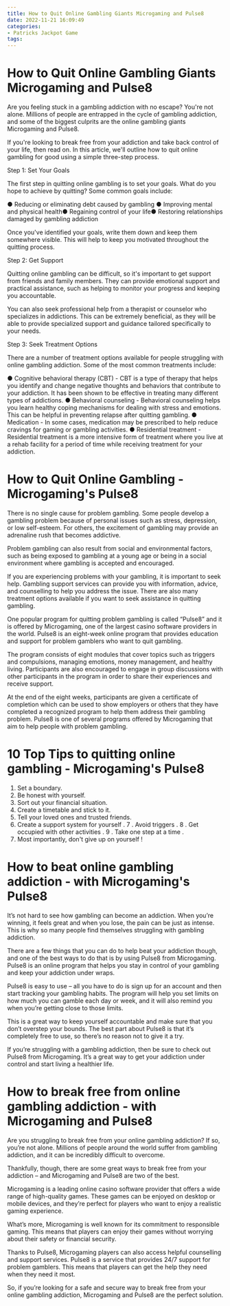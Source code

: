 ```yaml
---
title: How to Quit Online Gambling Giants Microgaming and Pulse8
date: 2022-11-21 16:09:49
categories:
- Patricks Jackpot Game
tags:
---
```



#  How to Quit Online Gambling Giants Microgaming and Pulse8

Are you feeling stuck in a gambling addiction with no escape? You're not alone. Millions of people are entrapped in the cycle of gambling addiction, and some of the biggest culprits are the online gambling giants Microgaming and Pulse8.

If you're looking to break free from your addiction and take back control of your life, then read on. In this article, we'll outline how to quit online gambling for good using a simple three-step process.

Step 1: Set Your Goals

The first step in quitting online gambling is to set your goals. What do you hope to achieve by quitting? Some common goals include:

● Reducing or eliminating debt caused by gambling
● Improving mental and physical health● Regaining control of your life● Restoring relationships damaged by gambling addiction

Once you've identified your goals, write them down and keep them somewhere visible. This will help to keep you motivated throughout the quitting process.

Step 2: Get Support

Quitting online gambling can be difficult, so it's important to get support from friends and family members. They can provide emotional support and practical assistance, such as helping to monitor your progress and keeping you accountable.

You can also seek professional help from a therapist or counselor who specializes in addictions. This can be extremely beneficial, as they will be able to provide specialized support and guidance tailored specifically to your needs.

Step 3: Seek Treatment Options

There are a number of treatment options available for people struggling with online gambling addiction. Some of the most common treatments include:

● Cognitive behavioral therapy (CBT) - CBT is a type of therapy that helps you identify and change negative thoughts and behaviors that contribute to your addiction. It has been shown to be effective in treating many different types of addictions. ● Behavioral counseling - Behavioral counseling helps you learn healthy coping mechanisms for dealing with stress and emotions. This can be helpful in preventing relapse after quitting gambling. ● Medication - In some cases, medication may be prescribed to help reduce cravings for gaming or gambling activities. ● Residential treatment - Residential treatment is a more intensive form of treatment where you live at a rehab facility for a period of time while receiving treatment for your addiction.

#  How to Quit Online Gambling - Microgaming's Pulse8

There is no single cause for problem gambling. Some people develop a gambling problem because of personal issues such as stress, depression, or low self-esteem. For others, the excitement of gambling may provide an adrenaline rush that becomes addictive.

Problem gambling can also result from social and environmental factors, such as being exposed to gambling at a young age or being in a social environment where gambling is accepted and encouraged.

If you are experiencing problems with your gambling, it is important to seek help. Gambling support services can provide you with information, advice, and counselling to help you address the issue. There are also many treatment options available if you want to seek assistance in quitting gambling.

One popular program for quitting problem gambling is called “Pulse8” and it is offered by Microgaming, one of the largest casino software providers in the world. Pulse8 is an eight-week online program that provides education and support for problem gamblers who want to quit gambling.

The program consists of eight modules that cover topics such as triggers and compulsions, managing emotions, money management, and healthy living. Participants are also encouraged to engage in group discussions with other participants in the program in order to share their experiences and receive support.

At the end of the eight weeks, participants are given a certificate of completion which can be used to show employers or others that they have completed a recognized program to help them address their gambling problem. Pulse8 is one of several programs offered by Microgaming that aim to help people with problem gambling.

#  10 Top Tips to quitting online gambling - Microgaming's Pulse8

1. Set a boundary. 
2. Be honest with yourself. 
3. Sort out your financial situation. 
4. Create a timetable and stick to it. 
5. Tell your loved ones and trusted friends. 
6. Create a support system for yourself . 
7 . Avoid triggers . 
8 . Get occupied with other activities . 
9 . Take one step at a time . 
10. Most importantly, don't give up on yourself !

#  How to beat online gambling addiction - with Microgaming's Pulse8

It’s not hard to see how gambling can become an addiction. When you’re winning, it feels great and when you lose, the pain can be just as intense. This is why so many people find themselves struggling with gambling addiction.

There are a few things that you can do to help beat your addiction though, and one of the best ways to do that is by using Pulse8 from Microgaming. Pulse8 is an online program that helps you stay in control of your gambling and keep your addiction under wraps.

Pulse8 is easy to use – all you have to do is sign up for an account and then start tracking your gambling habits. The program will help you set limits on how much you can gamble each day or week, and it will also remind you when you’re getting close to those limits.

This is a great way to keep yourself accountable and make sure that you don’t overstep your bounds. The best part about Pulse8 is that it’s completely free to use, so there’s no reason not to give it a try.

If you’re struggling with a gambling addiction, then be sure to check out Pulse8 from Microgaming. It’s a great way to get your addiction under control and start living a healthier life.

#  How to break free from online gambling addiction - with Microgaming and Pulse8

Are you struggling to break free from your online gambling addiction? If so, you’re not alone. Millions of people around the world suffer from gambling addiction, and it can be incredibly difficult to overcome.

Thankfully, though, there are some great ways to break free from your addiction – and Microgaming and Pulse8 are two of the best.

Microgaming is a leading online casino software provider that offers a wide range of high-quality games. These games can be enjoyed on desktop or mobile devices, and they’re perfect for players who want to enjoy a realistic gaming experience.

What’s more, Microgaming is well known for its commitment to responsible gaming. This means that players can enjoy their games without worrying about their safety or financial security.

Thanks to Pulse8, Microgaming players can also access helpful counselling and support services. Pulse8 is a service that provides 24/7 support for problem gamblers. This means that players can get the help they need when they need it most.

So, if you’re looking for a safe and secure way to break free from your online gambling addiction, Microgaming and Pulse8 are the perfect solution.